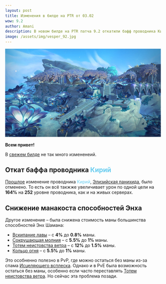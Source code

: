 ```yaml
---    
layout: post
title: Изменения в билде на PTR от 03.02
wow: 9.2
author: Amani
description: В новом билде на PTR патча 9.2 откатили бафф проводника Кирий и снизили стоимость маны основных способностей Энх Шамана.
image: /assets/img/vesper_92.jpg
---
```


<p align="center">
<img src="/assets/img/vesper_92.jpg" > 
</p>

**Всем привет!**

В [свежем билде](https://ptr.wowhead.com/news/9-2-ptr-build-42174-class-and-spell-changes-holy-paladin-buff-kyrian-druid-nerf-325850) не так много измененеий.

## Откат баффа проводника <span style="color:#68ccef;font-size:1em;">Кирий</span>

[Прошлое](https://stormkeeper.ru/2022/01/26/patch-9-2.html) изменение проводника <span style="color:#68ccef;font-size:1em;">Кирий</span>, [Элизийская панихида](https://ru.wowhead.com/spell=339182?ilvl=252), было отменено. То есть он всё такжже увеличивает урон по одной цели на **164%** на **252** уровне проводника, как и на живых серверах.

## Снижение манакоста способностей Энха

Другое изменение – была снижена стоимость маны большинства способностей Энх Шамана:
* [Вскипание лавы](https://ru.wowhead.com/spell=60103) – с **4%** до **0.8%** маны.
* [Сокрушающая молния](https://ru.wowhead.com/spell=187874) – с **5.5%** до **1%** маны.
* [Тотем неистовства ветра](https://ru.wowhead.com/spell=8512) – с **12%** до **1.5%** маны.
* [Кольцо огня](https://ru.wowhead.com/spell=333974) – с **5.5%** до **1%** маны.

<p></p>

Это особненно полезно в PvP, где можно остаться без маны из-за спама [Исцеляющего всплеска](https://ru.wowhead.com/spell=8004). Однако и в PvE была возможность остаться без маны, особенно если часто переставлять [Тотем неистовства ветра](https://ru.wowhead.com/spell=8512). Но сейчас эта проблема позади.
